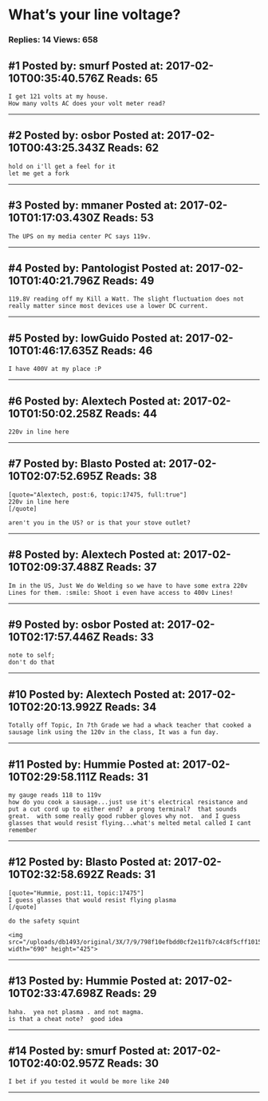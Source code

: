 # What&rsquo;s your line voltage?

### Replies: 14 Views: 658

## \#1 Posted by: smurf Posted at: 2017-02-10T00:35:40.576Z Reads: 65

```
I get 121 volts at my house.
How many volts AC does your volt meter read?
```

---
## \#2 Posted by: osbor Posted at: 2017-02-10T00:43:25.343Z Reads: 62

```
hold on i'll get a feel for it
let me get a fork
```

---
## \#3 Posted by: mmaner Posted at: 2017-02-10T01:17:03.430Z Reads: 53

```
The UPS on my media center PC says 119v.
```

---
## \#4 Posted by: Pantologist Posted at: 2017-02-10T01:40:21.796Z Reads: 49

```
119.8V reading off my Kill a Watt. The slight fluctuation does not really matter since most devices use a lower DC current.
```

---
## \#5 Posted by: lowGuido Posted at: 2017-02-10T01:46:17.635Z Reads: 46

```
I have 400V at my place :P
```

---
## \#6 Posted by: Alextech Posted at: 2017-02-10T01:50:02.258Z Reads: 44

```
220v in line here
```

---
## \#7 Posted by: Blasto Posted at: 2017-02-10T02:07:52.695Z Reads: 38

```
[quote="Alextech, post:6, topic:17475, full:true"]
220v in line here
[/quote]

aren't you in the US? or is that your stove outlet?
```

---
## \#8 Posted by: Alextech Posted at: 2017-02-10T02:09:37.488Z Reads: 37

```
Im in the US, Just We do Welding so we have to have some extra 220v Lines for them. :smile: Shoot i even have access to 400v Lines!
```

---
## \#9 Posted by: osbor Posted at: 2017-02-10T02:17:57.446Z Reads: 33

```
note to self;
don't do that
```

---
## \#10 Posted by: Alextech Posted at: 2017-02-10T02:20:13.992Z Reads: 34

```
Totally off Topic, In 7th Grade we had a whack teacher that cooked a sausage link using the 120v in the class, It was a fun day.
```

---
## \#11 Posted by: Hummie Posted at: 2017-02-10T02:29:58.111Z Reads: 31

```
my gauge reads 118 to 119v 
how do you cook a sausage...just use it's electrical resistance and put a cut cord up to either end?  a prong terminal?  that sounds great.  with some really good rubber gloves why not.  and I guess glasses that would resist flying...what's melted metal called I cant remember
```

---
## \#12 Posted by: Blasto Posted at: 2017-02-10T02:32:58.692Z Reads: 31

```
[quote="Hummie, post:11, topic:17475"]
I guess glasses that would resist flying plasma
[/quote]

do the safety squint

<img src="/uploads/db1493/original/3X/7/9/798f10efbdd0cf2e11fb7c4c8f5cff1015c23754.jpg" width="690" height="425">
```

---
## \#13 Posted by: Hummie Posted at: 2017-02-10T02:33:47.698Z Reads: 29

```
haha.  yea not plasma . and not magma.  
is that a cheat note?  good idea
```

---
## \#14 Posted by: smurf Posted at: 2017-02-10T02:40:02.957Z Reads: 30

```
I bet if you tested it would be more like 240
```

---
